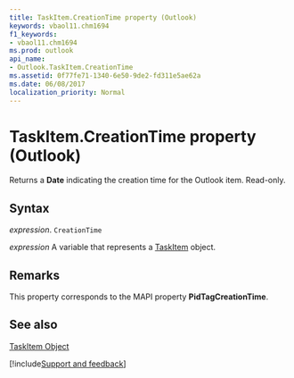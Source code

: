 ```yaml
---
title: TaskItem.CreationTime property (Outlook)
keywords: vbaol11.chm1694
f1_keywords:
- vbaol11.chm1694
ms.prod: outlook
api_name:
- Outlook.TaskItem.CreationTime
ms.assetid: 0f77fe71-1340-6e50-9de2-fd311e5ae62a
ms.date: 06/08/2017
localization_priority: Normal
---
```



# TaskItem.CreationTime property (Outlook)

Returns a  **Date** indicating the creation time for the Outlook item. Read-only.


## Syntax

_expression_. `CreationTime`

_expression_ A variable that represents a [TaskItem](Outlook.TaskItem.md) object.


## Remarks

This property corresponds to the MAPI property  **PidTagCreationTime**.


## See also


[TaskItem Object](Outlook.TaskItem.md)

[!include[Support and feedback](~/includes/feedback-boilerplate.md)]